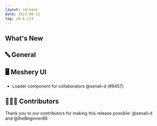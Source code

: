 ```yaml
---
layout: release
date: 2023-08-12
tag: v0.6.123
---
```


## What's New

## 🔤 General

## 🖥 Meshery UI

- Loader component for collaborators @senali-d (#8457)

## 👨🏽‍💻 Contributors

Thank you to our contributors for making this release possible:
@senali-d and @theBeginner86
